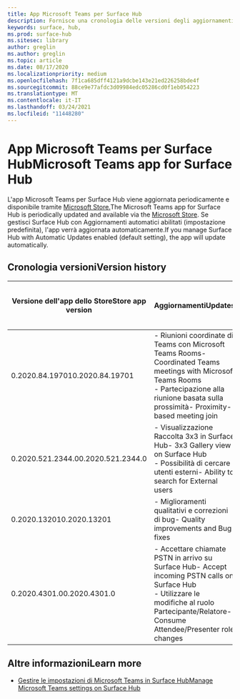 ```yaml
---
title: App Microsoft Teams per Surface Hub
description: Fornisce una cronologia delle versioni degli aggiornamenti per l'app Microsoft Teams per Surface Hub
keywords: surface, hub,
ms.prod: surface-hub
ms.sitesec: library
author: greglin
ms.author: greglin
ms.topic: article
ms.date: 08/17/2020
ms.localizationpriority: medium
ms.openlocfilehash: 7f1ca685dff4121a9dcbe143e21ed226258bde4f
ms.sourcegitcommit: 88ce9e77afdc3d09984edc05286cd0f1eb054223
ms.translationtype: MT
ms.contentlocale: it-IT
ms.lasthandoff: 03/24/2021
ms.locfileid: "11448280"
---
```

# <a name="microsoft-teams-app-for-surface-hub"></a><span data-ttu-id="6f98e-104">App Microsoft Teams per Surface Hub</span><span class="sxs-lookup"><span data-stu-id="6f98e-104">Microsoft Teams app for Surface Hub</span></span> 

<span data-ttu-id="6f98e-105">L'app Microsoft Teams per Surface Hub viene aggiornata periodicamente e disponibile tramite [Microsoft Store.](https://www.microsoft.com/store/apps/windows)</span><span class="sxs-lookup"><span data-stu-id="6f98e-105">The Microsoft Teams app for Surface Hub is periodically updated and available via the [Microsoft Store](https://www.microsoft.com/store/apps/windows).</span></span> <span data-ttu-id="6f98e-106">Se gestisci Surface Hub con Aggiornamenti automatici abilitati (impostazione predefinita), l'app verrà aggiornata automaticamente.</span><span class="sxs-lookup"><span data-stu-id="6f98e-106">If you manage Surface Hub with Automatic Updates enabled (default setting), the app will update automatically.</span></span>
 

## <a name="version-history"></a><span data-ttu-id="6f98e-107">Cronologia versioni</span><span class="sxs-lookup"><span data-stu-id="6f98e-107">Version history</span></span>
| <span data-ttu-id="6f98e-108">Versione dell'app dello Store</span><span class="sxs-lookup"><span data-stu-id="6f98e-108">Store app version</span></span> | <span data-ttu-id="6f98e-109">Aggiornamenti</span><span class="sxs-lookup"><span data-stu-id="6f98e-109">Updates</span></span>                                                                                         | <span data-ttu-id="6f98e-110">Pubblicato in Microsoft Store</span><span class="sxs-lookup"><span data-stu-id="6f98e-110">Published to Microsoft Store</span></span> |
| --------------------- | --------------------------------------------------------------------------------------------------- | -------------------------------- |
| <span data-ttu-id="6f98e-111">0.2020.84.19701</span><span class="sxs-lookup"><span data-stu-id="6f98e-111">0.2020.84.19701</span></span>       | <span data-ttu-id="6f98e-112">- Riunioni coordinate di Teams con Microsoft Teams Rooms</span><span class="sxs-lookup"><span data-stu-id="6f98e-112">- Coordinated Teams meetings with Microsoft Teams Rooms</span></span> <br> <span data-ttu-id="6f98e-113">- Partecipazione alla riunione basata sulla prossimità</span><span class="sxs-lookup"><span data-stu-id="6f98e-113">- Proximity-based meeting join</span></span>                            | <span data-ttu-id="6f98e-114">12 agosto 2020</span><span class="sxs-lookup"><span data-stu-id="6f98e-114">August 12, 2020</span></span><br>            |
| <span data-ttu-id="6f98e-115">0.2020.521.2344.0</span><span class="sxs-lookup"><span data-stu-id="6f98e-115">0.2020.521.2344.0</span></span>     | <span data-ttu-id="6f98e-116">- Visualizzazione Raccolta 3x3 in Surface Hub</span><span class="sxs-lookup"><span data-stu-id="6f98e-116">- 3x3 Gallery view on Surface Hub</span></span><br><span data-ttu-id="6f98e-117">- Possibilità di cercare utenti esterni</span><span class="sxs-lookup"><span data-stu-id="6f98e-117">- Ability to search for External users</span></span>                         | <span data-ttu-id="6f98e-118">10 giugno 2020</span><span class="sxs-lookup"><span data-stu-id="6f98e-118">June 10, 2020</span></span><br>            |
| <span data-ttu-id="6f98e-119">0.2020.13201</span><span class="sxs-lookup"><span data-stu-id="6f98e-119">0.2020.13201</span></span>          | <span data-ttu-id="6f98e-120">- Miglioramenti qualitativi e correzioni di bug</span><span class="sxs-lookup"><span data-stu-id="6f98e-120">- Quality improvements and Bug fixes</span></span>                                                                | <span data-ttu-id="6f98e-121">1 giugno 2020</span><span class="sxs-lookup"><span data-stu-id="6f98e-121">June 1, 2020</span></span><br>          |
| <span data-ttu-id="6f98e-122">0.2020.4301.0</span><span class="sxs-lookup"><span data-stu-id="6f98e-122">0.2020.4301.0</span></span>         | <span data-ttu-id="6f98e-123">- Accettare chiamate PSTN in arrivo su Surface Hub</span><span class="sxs-lookup"><span data-stu-id="6f98e-123">- Accept incoming PSTN calls on Surface Hub</span></span><br><span data-ttu-id="6f98e-124">- Utilizzare le modifiche al ruolo Partecipante/Relatore</span><span class="sxs-lookup"><span data-stu-id="6f98e-124">- Consume Attendee/Presenter role changes</span></span>            | <span data-ttu-id="6f98e-125">21 maggio 2020</span><span class="sxs-lookup"><span data-stu-id="6f98e-125">May 21, 2020</span></span>                     |

## <a name="learn-more"></a><span data-ttu-id="6f98e-126">Altre informazioni</span><span class="sxs-lookup"><span data-stu-id="6f98e-126">Learn more</span></span>

- [<span data-ttu-id="6f98e-127">Gestire le impostazioni di Microsoft Teams in Surface Hub</span><span class="sxs-lookup"><span data-stu-id="6f98e-127">Manage Microsoft Teams settings on Surface Hub</span></span>](https://docs.microsoft.com/microsoftteams/rooms/surface-hub-manage-config)